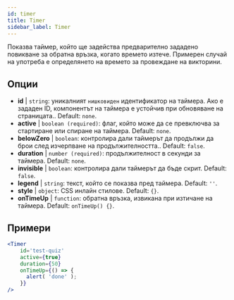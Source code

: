 ```yaml
---
id: timer 
title: Timer
sidebar_label: Timer
---
```


Показва таймер, който ще задейства предварително зададено повикване за обратна връзка, когато времето изтече. Примерен случай на употреба е определянето на времето за провеждане на викторини.

## Опции

* __id__ | `string`: уникалният `нишковиден` идентификатор на таймера. Ако е зададен ID, компонентът на таймера е устойчив при обновяване на страницата.. Default: `none`.
* __active__ | `boolean (required)`: флаг, който може да се превключва за стартиране или спиране на таймера. Default: `none`.
* __belowZero__ | `boolean`: контролира дали таймерът да продължи да брои след изчерпване на продължителността.. Default: `false`.
* __duration__ | `number (required)`: продължителност в секунди за таймера. Default: `none`.
* __invisible__ | `boolean`: контролира дали таймерът да бъде скрит. Default: `false`.
* __legend__ | `string`: текст, който се показва пред таймера. Default: `''`.
* __style__ | `object`: CSS инлайн стилове. Default: `{}`.
* __onTimeUp__ | `function`: обратна връзка, извикана при изтичане на таймера. Default: `onTimeUp() {}`.


## Примери

```jsx live
<Timer 
    id='test-quiz'
    active={true} 
    duration={50} 
    onTimeUp={() => {
      alert( 'done' );
    }}
/>
```

